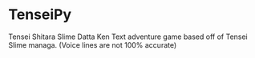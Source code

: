 # TenseiPy

Tensei Shitara Slime Datta Ken
Text adventure game based off of Tensei Slime managa. (Voice lines are not 100% accurate)

